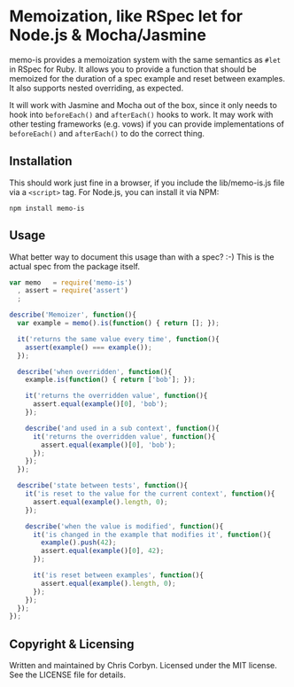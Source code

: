 # Memoization, like RSpec let for Node.js & Mocha/Jasmine

memo-is provides a memoization system with the same semantics as `#let` in
RSpec for Ruby. It allows you to provide a function that should be memoized
for the duration of a spec example and reset between examples. It also
supports nested overriding, as expected.

It will work with Jasmine and Mocha out of the box, since it only needs to
hook into `beforeEach()` and `afterEach()` hooks to work. It may work with
other testing frameworks (e.g. vows) if you can provide implementations of
`beforeEach()` and `afterEach()` to do the correct thing.

## Installation

This should work just fine in a browser, if you include the lib/memo-is.js
file via a `<script>` tag. For Node.js, you can install it via NPM:

    npm install memo-is

## Usage

What better way to document this usage than with a spec? :-) This is the
actual spec from the package itself.

``` javascript
var memo   = require('memo-is')
  , assert = require('assert')
  ;

describe('Memoizer', function(){
  var example = memo().is(function() { return []; });

  it('returns the same value every time', function(){
    assert(example() === example());
  });

  describe('when overridden', function(){
    example.is(function() { return ['bob']; });

    it('returns the overridden value', function(){
      assert.equal(example()[0], 'bob');
    });

    describe('and used in a sub context', function(){
      it('returns the overridden value', function(){
        assert.equal(example()[0], 'bob');
      });
    });
  });

  describe('state between tests', function(){
    it('is reset to the value for the current context', function(){
      assert.equal(example().length, 0);
    });

    describe('when the value is modified', function(){
      it('is changed in the example that modifies it', function(){
        example().push(42);
        assert.equal(example()[0], 42);
      });

      it('is reset between examples', function(){
        assert.equal(example().length, 0);
      });
    });
  });
});
```

## Copyright & Licensing

Written and maintained by Chris Corbyn. Licensed under the MIT license.
See the LICENSE file for details.
